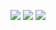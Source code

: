 ![](https://github-profile-summary-cards.vercel.app/api/cards/profile-details?username=zigzagdev&theme=cobalt2)
![](http://github-profile-summary-cards.vercel.app/api/cards/productive-time?username=zigzagdev&theme=highcontrast&utcOffset=9)
![](https://github-profile-summary-cards.vercel.app/api/cards/most-commit-language?username=zigzagdev&theme=2077)
